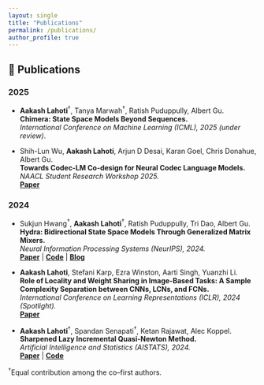 ```yaml
---
layout: single
title: "Publications"
permalink: /publications/
author_profile: true
---
```


## 📄 **Publications**
### **2025**
- **Aakash Lahoti**<sup>†</sup>, Tanya Marwah<sup>†</sup>, Ratish Puduppully, Albert Gu.  
  **Chimera: State Space Models Beyond Sequences.**  
  *International Conference on Machine Learning (ICML), 2025 (under review)*.

- Shih-Lun Wu, **Aakash Lahoti**, Arjun D Desai, Karan Goel, Chris Donahue, Albert Gu.  
  **Towards Codec-LM Co-design for Neural Codec Language Models.**  
  *NAACL Student Research Workshop 2025.*  
  [**Paper**](https://openreview.net/forum?id=KCVv3tICvp)

### **2024**
- Sukjun Hwang<sup>†</sup>, **Aakash Lahoti**<sup>†</sup>, Ratish Puduppully, Tri Dao, Albert Gu.  
  **Hydra: Bidirectional State Space Models Through Generalized Matrix Mixers.**  
  *Neural Information Processing Systems (NeurIPS), 2024.*  
  [**Paper**](https://arxiv.org/abs/2407.09941) | [**Code**](https://github.com/goombalab/hydra) | [**Blog**](https://goombalab.github.io/blog/2024/hydra-part1-matrix-mixer/)

- **Aakash Lahoti**, Stefani Karp, Ezra Winston, Aarti Singh, Yuanzhi Li.  
  **Role of Locality and Weight Sharing in Image-Based Tasks: A Sample Complexity Separation between CNNs, LCNs, and FCNs.**  
  *International Conference on Learning Representations (ICLR), 2024 (Spotlight).*  
  [**Paper**](https://arxiv.org/abs/2403.15707)

- **Aakash Lahoti**<sup>†</sup>, Spandan Senapati<sup>†</sup>, Ketan Rajawat, Alec Koppel.  
  **Sharpened Lazy Incremental Quasi-Newton Method.**  
  *Artificial Intelligence and Statistics (AISTATS), 2024.*  
  [**Paper**](https://arxiv.org/abs/2305.17283) | [**Code**](https://github.com/aakashlahoti/sliqn)

<sup>†</sup>Equal contribution among the co–first authors.
